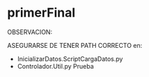 # primerFinal

OBSERVACION:

ASEGURARSE DE TENER PATH CORRECTO en:
- InicializarDatos.ScriptCargaDatos.py
- Controlador.Util.py
Prueba
